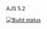 AJS 5.2

[![Build status](https://ci.appveyor.com/api/projects/status/fh2bsd09lw2cfxox?svg=true)](https://ci.appveyor.com/project/Markedone60/ajs-homework-oop-5-1)